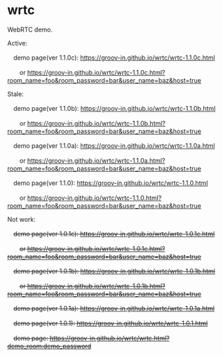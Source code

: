 # wrtc
WebRTC demo.

Active:
  
　demo page(ver 1.1.0c): https://groov-in.github.io/wrtc/wrtc-1.1.0c.html

　　or https://groov-in.github.io/wrtc/wrtc-1.1.0c.html?room_name=foo&room_password=bar&user_name=baz&host=true

Stale:

　demo page(ver 1.1.0b): https://groov-in.github.io/wrtc/wrtc-1.1.0b.html

　　or https://groov-in.github.io/wrtc/wrtc-1.1.0b.html?room_name=foo&room_password=bar&user_name=baz&host=true
  
　demo page(ver 1.1.0a): https://groov-in.github.io/wrtc/wrtc-1.1.0a.html

　　or https://groov-in.github.io/wrtc/wrtc-1.1.0a.html?room_name=foo&room_password=bar&user_name=baz&host=true

　demo page(ver 1.1.0): https://groov-in.github.io/wrtc/wrtc-1.1.0.html

　　or https://groov-in.github.io/wrtc/wrtc-1.1.0.html?room_name=foo&room_password=bar&user_name=baz&host=true
  
Not work:

　~~demo page(ver 1.0.1c): https://groov-in.github.io/wrtc/wrtc-1.0.1c.html~~

　　~~or https://groov-in.github.io/wrtc/wrtc-1.0.1c.html?room_name=foo&room_password=bar&user_name=baz&host=true~~

　~~demo page(ver 1.0.1b): https://groov-in.github.io/wrtc/wrtc-1.0.1b.html~~

　　~~or https://groov-in.github.io/wrtc/wrtc-1.0.1b.html?room_name=foo&room_password=bar&user_name=baz&host=true~~

　~~demo page(ver 1.0.1a): https://groov-in.github.io/wrtc/wrtc-1.0.1a.html~~

　~~demo page(ver 1.0.1): https://groov-in.github.io/wrtc/wrtc-1.0.1.html~~

　~~demo page: https://groov-in.github.io/wrtc/wrtc.html?demo_room:demo_password~~
